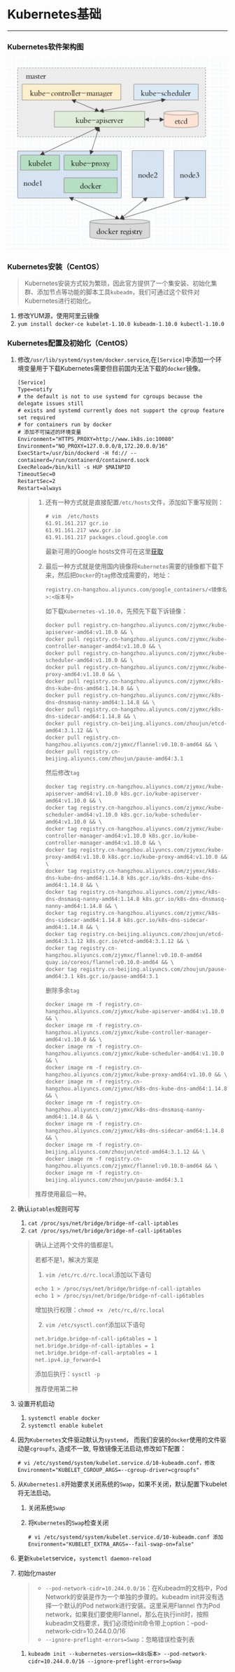 # Kubernetes基础

---

### Kubernetes软件架构图

![](./images/1.png)

### Kubernetes安装（CentOS）

> Kubernetes安装方式较为繁琐，因此官方提供了一个集安装、初始化集群、添加节点等功能的脚本工具`kubeadm`，我们可通过这个软件对Kubernetes进行初始化。

1. 修改YUM源，使用阿里云镜像
2. `yum install docker-ce kubelet-1.10.0 kubeadm-1.10.0 kubectl-1.10.0`

### Kubernetes配置及初始化（CentOS）

1. 修改`/usr/lib/systemd/system/docker.service`,在`[Service]`中添加一个环境变量用于下载Kubernetes需要但目前国内无法下载的`docker`镜像。

   ```shell
   [Service]
   Type=notify
   # the default is not to use systemd for cgroups because the delegate issues still
   # exists and systemd currently does not support the cgroup feature set required
   # for containers run by docker
   # 添加不可描述的环境变量
   Environment="HTTPS_PROXY=http://www.ik8s.io:10080"
   Environment="NO_PROXY=127.0.0.0/8,172.20.0.0/16"
   ExecStart=/usr/bin/dockerd -H fd:// --containerd=/run/containerd/containerd.sock
   ExecReload=/bin/kill -s HUP $MAINPID
   TimeoutSec=0
   RestartSec=2
   Restart=always
   ```
   > 1. 还有一种方式就是直接配置`/etc/hosts`文件，添加如下重写规则：
   >
   >    ```shell
   >    # vim  /etc/hosts
   >    61.91.161.217 gcr.io 
   >    61.91.161.217 www.gcr.io 
   >    61.91.161.217 packages.cloud.google.com
   >    ```
   >
   >    最新可用的Google hosts文件可在这里[获取](https://github.com/googlehosts/hosts)
   >
   > 2. 最后一种方式就是使用国内镜像将`Kubernetes`需要的镜像都下载下来，然后把`Docker`的`tag`修改成需要的，地址：
   >
   >    `registry.cn-hangzhou.aliyuncs.com/google_containers/<镜像名>:<版本号>`
   >
   >    如下载`Kubernetes-v1.10.0`，先预先下载下诉镜像：
   >
   >    ```shell
   >    docker pull registry.cn-hangzhou.aliyuncs.com/zjymxc/kube-apiserver-amd64:v1.10.0 && \
   >    docker pull registry.cn-hangzhou.aliyuncs.com/zjymxc/kube-controller-manager-amd64:v1.10.0 && \
   >    docker pull registry.cn-hangzhou.aliyuncs.com/zjymxc/kube-scheduler-amd64:v1.10.0 && \
   >    docker pull registry.cn-hangzhou.aliyuncs.com/zjymxc/kube-proxy-amd64:v1.10.0 && \
   >    docker pull registry.cn-hangzhou.aliyuncs.com/zjymxc/k8s-dns-kube-dns-amd64:1.14.8 && \
   >    docker pull registry.cn-hangzhou.aliyuncs.com/zjymxc/k8s-dns-dnsmasq-nanny-amd64:1.14.8 && \
   >    docker pull registry.cn-hangzhou.aliyuncs.com/zjymxc/k8s-dns-sidecar-amd64:1.14.8 && \
   >    docker pull registry.cn-beijing.aliyuncs.com/zhoujun/etcd-amd64:3.1.12 && \
   >    docker pull registry.cn-hangzhou.aliyuncs.com/zjymxc/flannel:v0.10.0-amd64 && \
   >    docker pull registry.cn-beijing.aliyuncs.com/zhoujun/pause-amd64:3.1
   >    ```
   >
   >    然后修改`tag`
   >
   >    ```shell
   >    docker tag registry.cn-hangzhou.aliyuncs.com/zjymxc/kube-apiserver-amd64:v1.10.0 k8s.gcr.io/kube-apiserver-amd64:v1.10.0 && \
   >    docker tag registry.cn-hangzhou.aliyuncs.com/zjymxc/kube-scheduler-amd64:v1.10.0 k8s.gcr.io/kube-scheduler-amd64:v1.10.0 && \
   >    docker tag registry.cn-hangzhou.aliyuncs.com/zjymxc/kube-controller-manager-amd64:v1.10.0 k8s.gcr.io/kube-controller-manager-amd64:v1.10.0 && \
   >    docker tag registry.cn-hangzhou.aliyuncs.com/zjymxc/kube-proxy-amd64:v1.10.0 k8s.gcr.io/kube-proxy-amd64:v1.10.0 && \
   >    docker tag registry.cn-hangzhou.aliyuncs.com/zjymxc/k8s-dns-kube-dns-amd64:1.14.8 k8s.gcr.io/k8s-dns-kube-dns-amd64:1.14.8 && \
   >    docker tag registry.cn-hangzhou.aliyuncs.com/zjymxc/k8s-dns-dnsmasq-nanny-amd64:1.14.8 k8s.gcr.io/k8s-dns-dnsmasq-nanny-amd64:1.14.8 && \
   >    docker tag registry.cn-hangzhou.aliyuncs.com/zjymxc/k8s-dns-sidecar-amd64:1.14.8 k8s.gcr.io/k8s-dns-sidecar-amd64:1.14.8 && \
   >    docker tag registry.cn-beijing.aliyuncs.com/zhoujun/etcd-amd64:3.1.12 k8s.gcr.io/etcd-amd64:3.1.12 && \
   >    docker tag registry.cn-hangzhou.aliyuncs.com/zjymxc/flannel:v0.10.0-amd64 quay.io/coreos/flannel:v0.10.0-amd64 && \
   >    docker tag registry.cn-beijing.aliyuncs.com/zhoujun/pause-amd64:3.1 k8s.gcr.io/pause-amd64:3.1
   >    ```
   >
   >    删除多余`tag`
   >
   >    ```shell
   >    docker image rm -f registry.cn-hangzhou.aliyuncs.com/zjymxc/kube-apiserver-amd64:v1.10.0 && \
   >    docker image rm -f registry.cn-hangzhou.aliyuncs.com/zjymxc/kube-controller-manager-amd64:v1.10.0 && \
   >    docker image rm -f registry.cn-hangzhou.aliyuncs.com/zjymxc/kube-scheduler-amd64:v1.10.0 && \
   >    docker image rm -f registry.cn-hangzhou.aliyuncs.com/zjymxc/kube-proxy-amd64:v1.10.0 && \
   >    docker image rm -f registry.cn-hangzhou.aliyuncs.com/zjymxc/k8s-dns-kube-dns-amd64:1.14.8 && \
   >    docker image rm -f registry.cn-hangzhou.aliyuncs.com/zjymxc/k8s-dns-dnsmasq-nanny-amd64:1.14.8 && \
   >    docker image rm -f registry.cn-hangzhou.aliyuncs.com/zjymxc/k8s-dns-sidecar-amd64:1.14.8 && \
   >    docker image rm -f registry.cn-beijing.aliyuncs.com/zhoujun/etcd-amd64:3.1.12 && \
   >    docker image rm -f registry.cn-hangzhou.aliyuncs.com/zjymxc/flannel:v0.10.0-amd64 && \
   >    docker image rm -f registry.cn-beijing.aliyuncs.com/zhoujun/pause-amd64:3.1
   >    ```
   >
   > 推荐使用最后一种。

2. 确认`iptables`规则可写

   1. `cat /proc/sys/net/bridge/bridge-nf-call-iptables`
   2. `cat /proc/sys/net/bridge/bridge-nf-call-ip6tables`

   > 确认上述两个文件的值都是1。
   >
   > 若都不是1，解决方案是
   >
   > 1. `vim /etc/rc.d/rc.local`添加以下语句
   >
   > ```shell
   > echo 1 > /proc/sys/net/bridge/bridge-nf-call-iptables
   > echo 1 > /proc/sys/net/bridge/bridge-nf-call-ip6tables
   > ```
   >
   > 增加执行权限：`chmod +x　/etc/rc,d/rc.local`
   >
   > 2. `vim /etc/sysctl.conf`添加以下语句
   >
   > ```shell
   > net.bridge.bridge-nf-call-ip6tables = 1
   > net.bridge.bridge-nf-call-iptables = 1
   > net.bridge.bridge-nf-call-arptables = 1
   > net.ipv4.ip_forward=1
   > ```
   >
   > 添加后执行：`sysctl -p`
   >
   > 推荐使用第二种

3. 设置开机启动

   1. `systemctl enable docker`
   2. `systemctl enable kubelet`

4. 因为`Kubernetes`文件驱动默认为`systemd`， 而我们安装的`docker`使用的文件驱动是`cgroupfs`, 造成不一致, 导致镜像无法启动,修改如下配置：

   ```shell
   # vi /etc/systemd/system/kubelet.service.d/10-kubeadm.conf，修改
   Environment="KUBELET_CGROUP_ARGS=--cgroup-driver=cgroupfs"
   ```

5. 从`Kubernetes1.8`开始要求关闭系统的`Swap`，如果不关闭，默认配置下kubelet将无法启动。

   1. 关闭系统`Swap`

   2. 将`Kubernetes`的`Swap`检查关闭

      ```shell
      # vi /etc/systemd/system/kubelet.service.d/10-kubeadm.conf 添加
      Environment="KUBELET_EXTRA_ARGS=--fail-swap-on=false"
      ```

6. 更新`kubelet`service，`systemctl daemon-reload`

7. 初始化master

   > - `--pod-network-cidr=10.244.0.0/16`：在Kubeadm的文档中，Pod Network的安装是作为一个单独的步骤的。kubeadm init并没有选择一个默认的Pod network进行安装。这里采用Flannel 作为Pod network，如果我们要使用Flannel，那么在执行init时，按照kubeadm文档要求，我们必须给init命令带上option：–pod-network-cidr=10.244.0.0/16
   > - `--ignore-preflight-errors=Swap`：忽略错误检查列表

   1. `kubeadm init --kubernetes-version=<k8s版本> --pod-network-cidr=10.244.0.0/16 --ignore-preflight-errors=Swap`